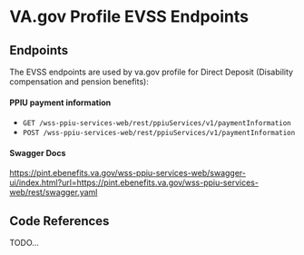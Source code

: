# VA.gov Profile EVSS Endpoints

## Endpoints

The EVSS endpoints are used by va.gov profile for Direct Deposit (Disability compensation and pension benefits):

#### PPIU payment information
- `GET /wss-ppiu-services-web/rest/ppiuServices/v1/paymentInformation`
- `POST /wss-ppiu-services-web/rest/ppiuServices/v1/paymentInformation`

#### Swagger Docs
https://pint.ebenefits.va.gov/wss-ppiu-services-web/swagger-ui/index.html?url=https://pint.ebenefits.va.gov/wss-ppiu-services-web/rest/swagger.yaml

## Code References
TODO...
